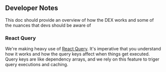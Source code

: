 ## Developer Notes

This doc should provide an overview of how the DEX works and some of the nuances that devs should be aware of

### React Query
We're making heavy use of [React Query](https://tanstack.com/query/v4/docs/react/overview). It's imperative that you understand how it works and how the query keys affect when things get executed. Query keys are like dependency arrays, and we rely on this feature to triger query executions and caching.




